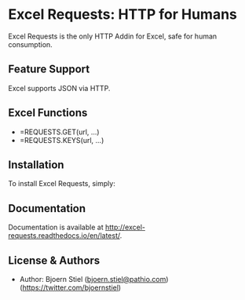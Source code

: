 Excel Requests: HTTP for Humans
===============================

Excel Requests is the only HTTP Addin for Excel, safe for human consumption.



Feature Support
---------------

Excel supports JSON via HTTP.



Excel Functions
---------------

- =REQUESTS.GET(url, ...)
- =REQUESTS.KEYS(url, ...)



Installation
------------

To install Excel Requests, simply:




Documentation
-------------

Documentation is available at http://excel-requests.readthedocs.io/en/latest/.



License & Authors
-----------------

- Author: Bjoern Stiel (<bjoern.stiel@pathio.com>) (https://twitter.com/bjoernstiel)
